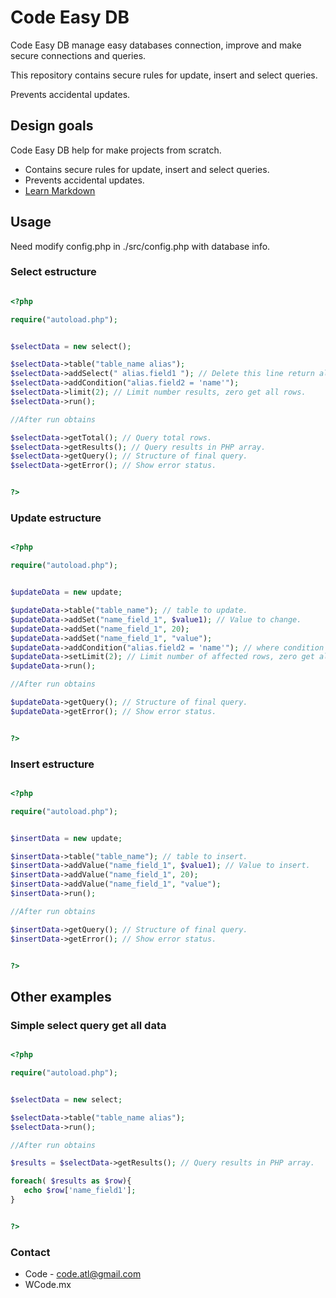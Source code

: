 # Code Easy DB #

Code Easy DB manage easy databases connection, improve and make secure connections and queries.

This repository contains secure rules for update, insert and select queries.

Prevents accidental updates.

## Design goals ##

Code Easy DB help for make projects from scratch.

* Contains secure rules for update, insert and select queries.
* Prevents accidental updates.
* [Learn Markdown](https://github.com/code2514/code-easy-db)

## Usage ##

Need modify config.php in ./src/config.php with database info.

### Select estructure ###

```php

<?php

require("autoload.php");


$selectData = new select();

$selectData->table("table_name alias");
$selectData->addSelect(" alias.field1 "); // Delete this line return all fields.
$selectData->addCondition("alias.field2 = 'name'");
$selectData->limit(2); // Limit number results, zero get all rows.
$selectData->run();

//After run obtains

$selectData->getTotal(); // Query total rows.
$selectData->getResults(); // Query results in PHP array.
$selectData->getQuery(); // Structure of final query.
$selectData->getError(); // Show error status.


?>
```

### Update estructure ###

```php

<?php

require("autoload.php");


$updateData = new update;

$updateData->table("table_name"); // table to update.
$updateData->addSet("name_field_1", $value1); // Value to change.
$updateData->addSet("name_field_1", 20);
$updateData->addSet("name_field_1", "value");
$updateData->addCondition("alias.field2 = 'name'"); // where condition
$updateData->setLimit(2); // Limit number of affected rows, zero get all rows. Default limit 1 for prevents accidentally updates.
$updateData->run();

//After run obtains

$updateData->getQuery(); // Structure of final query.
$updateData->getError(); // Show error status.


?>
```

### Insert estructure ###

```php

<?php

require("autoload.php");


$insertData = new update;

$insertData->table("table_name"); // table to insert.
$insertData->addValue("name_field_1", $value1); // Value to insert.
$insertData->addValue("name_field_1", 20);
$insertData->addValue("name_field_1", "value");
$insertData->run();

//After run obtains

$insertData->getQuery(); // Structure of final query.
$insertData->getError(); // Show error status.


?>
```

## Other examples ##

### Simple select query get all data ###

```php

<?php

require("autoload.php");


$selectData = new select;

$selectData->table("table_name alias");
$selectData->run();

//After run obtains

$results = $selectData->getResults(); // Query results in PHP array.

foreach( $results as $row){
   echo $row['name_field1'];
}


?>
```

### Contact ###

* Code - code.atl@gmail.com
* WCode.mx
